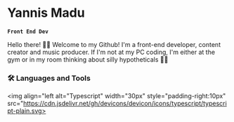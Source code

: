 # Yannis Madu

**`Front End Dev`**

Hello there! 👋🏾 Welcome to my Github! I'm a front-end developer, content creator and music producer. If I'm not at my PC coding, I'm either at the gym or in my room thinking about silly hypotheticals 🤔💭

### 🛠️ Languages and Tools
<img align="left alt="Typescript" width="30px" style="padding-right:10px" src="https://cdn.jsdelivr.net/gh/devicons/devicon/icons/typescript/typescript-plain.svg>

